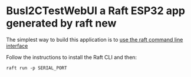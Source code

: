 # BusI2CTestWebUI a Raft ESP32 app generated by raft new

The simplest way to build this application is to [use the raft command line interface](https://github.com/robdobsn/RaftCLI)

Follow the instructions to install the Raft CLI and then:

```
raft run -p SERIAL_PORT
```


